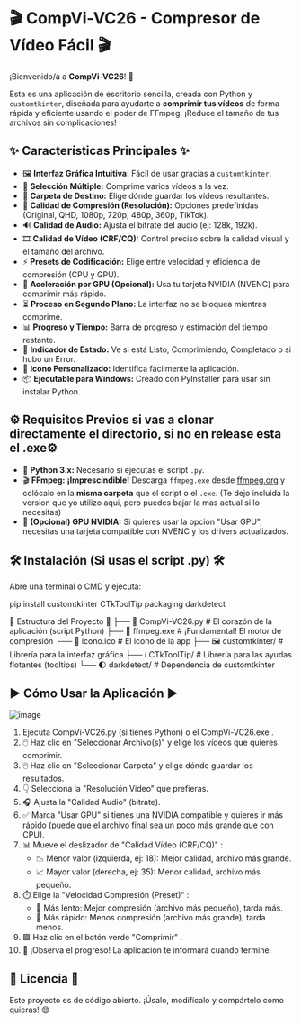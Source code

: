 # 🎬 CompVi-VC26 - Compresor de Vídeo Fácil 🎬

¡Bienvenido/a a **CompVi-VC26**! 🎉

Esta es una aplicación de escritorio sencilla, creada con Python y `customtkinter`, diseñada para ayudarte a **comprimir tus vídeos** de forma rápida y eficiente usando el poder de FFmpeg. ¡Reduce el tamaño de tus archivos sin complicaciones!

## ✨ Características Principales ✨

*   🖼️ **Interfaz Gráfica Intuitiva:** Fácil de usar gracias a `customtkinter`.
*   📂 **Selección Múltiple:** Comprime varios vídeos a la vez.
*   🎯 **Carpeta de Destino:** Elige dónde guardar los vídeos resultantes.
*   📏 **Calidad de Compresión (Resolución):** Opciones predefinidas (Original, QHD, 1080p, 720p, 480p, 360p, TikTok).
*   🔊 **Calidad de Audio:** Ajusta el bitrate del audio (ej: 128k, 192k).
*   🎞️ **Calidad de Vídeo (CRF/CQ):** Control preciso sobre la calidad visual y el tamaño del archivo.
*   ⚡ **Presets de Codificación:** Elige entre velocidad y eficiencia de compresión (CPU y GPU).
*   🚀 **Aceleración por GPU (Opcional):** Usa tu tarjeta NVIDIA (NVENC) para comprimir más rápido.
*   ⏳ **Proceso en Segundo Plano:** La interfaz no se bloquea mientras comprime.
*   📊 **Progreso y Tiempo:** Barra de progreso y estimación del tiempo restante.
*   🚦 **Indicador de Estado:** Ve si está Listo, Comprimiendo, Completado o si hubo un Error.
*   🎨 **Icono Personalizado:** Identifica fácilmente la aplicación.
*   📦 **Ejecutable para Windows:** Creado con PyInstaller para usar sin instalar Python.

## ⚙️ Requisitos Previos si vas a clonar directamente el directorio, si no en release esta el .exe⚙️

*   🐍 **Python 3.x:** Necesario si ejecutas el script `.py`.
*   🎬 **FFmpeg:** **¡Imprescindible!** Descarga `ffmpeg.exe` desde [ffmpeg.org](https://ffmpeg.org/download.html) y colócalo en la **misma carpeta** que el script o el `.exe`. (Te dejo incluida la version que yo utilizo aqui, pero puedes bajar la mas actual si lo necesitas)
*   💨 **(Opcional) GPU NVIDIA:** Si quieres usar la opción "Usar GPU", necesitas una tarjeta compatible con NVENC y los drivers actualizados.

## 🛠️ Instalación (Si usas el script .py) 🛠️

Abre una terminal o CMD y ejecuta:

pip install customtkinter CTkToolTip packaging darkdetect

📁 Estructura del Proyecto 📁
├── 🐍 CompVi-VC26.py              # El corazón de la aplicación (script Python)
├── 🚀 ffmpeg.exe                  # ¡Fundamental! El motor de compresión
├── 🎨 icono.ico                   # El icono de la app
├── 🖼️ customtkinter/              # Librería para la interfaz gráfica
├── ℹ️ CTkToolTip/                 # Librería para las ayudas flotantes (tooltips)
└── 🌓 darkdetect/                 # Dependencia de customtkinter

## ▶️ Cómo Usar la Aplicación ▶️
![image](https://github.com/user-attachments/assets/98b4de71-9df5-4d7e-82e0-38511432e9d4)

1. Ejecuta CompVi-VC26.py (si tienes Python) o el CompVi-VC26.exe .
2. 🖱️ Haz clic en "Seleccionar Archivo(s)" y elige los vídeos que quieres comprimir.
3. 🖱️ Haz clic en "Seleccionar Carpeta" y elige dónde guardar los resultados.
4. 👇 Selecciona la "Resolución Video" que prefieras.
5. 🎧 Ajusta la "Calidad Audio" (bitrate).
6. ✅ Marca "Usar GPU" si tienes una NVIDIA compatible y quieres ir más rápido (puede que el archivo final sea un poco más grande que con CPU).
7. 📊 Mueve el deslizador de "Calidad Vídeo (CRF/CQ)" :
   - 📉 Menor valor (izquierda, ej: 18): Mejor calidad, archivo más grande.
   - 📈 Mayor valor (derecha, ej: 35): Menor calidad, archivo más pequeño.
8. ⏱️ Elige la "Velocidad Compresión (Preset)" :
   - 🐢 Más lento: Mejor compresión (archivo más pequeño), tarda más.
   - 🐇 Más rápido: Menos compresión (archivo más grande), tarda menos.
9. 🟩 Haz clic en el botón verde "Comprimir" .
10. 👀 ¡Observa el progreso! La aplicación te informará cuando termine.

## 📜 Licencia 📜
Este proyecto es de código abierto. ¡Úsalo, modifícalo y compártelo como quieras! 😊
